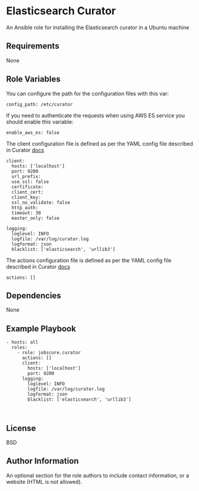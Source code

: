 Elasticsearch Curator
=========

An Ansible role for installing the Elasticsearch curator in a Ubuntu machine

Requirements
------------

None

Role Variables
--------------

You can configure the path for the configuration files with this var:
```
config_path: /etc/curator
```

If you need to authenticate the requests when using AWS ES service you should enable this variable:
```
enable_aws_es: false
```

The client configuration file is defined as per the YAML config file described in Curator [docs](http://www.elastic.co/guide/en/elasticsearch/client/curator/current/configfile.html)

```
client:
  hosts: ['localhost']
  port: 9200
  url_prefix:
  use_ssl: false
  certificate:
  client_cert:
  client_key:
  ssl_no_validate: false
  http_auth:
  timeout: 30
  master_only: false

logging:
  loglevel: INFO
  logfile: /var/log/curator.log
  logformat: json
  blacklist: ['elasticsearch', 'urllib3']
```

The actions configuration file is defined as per the YAML config file described in Curator [docs](http://www.elastic.co/guide/en/elasticsearch/client/curator/current/actionfile.html)

```
actions: []
```


Dependencies
------------

None

Example Playbook
----------------
```
- hosts: all
  roles:
    - role: jobscore.curator
      actions: []
      client:
        hosts: ['localhost']
        port: 9200
      logging:
        loglevel: INFO
        logfile: /var/log/curator.log
        logformat: json
        blacklist: ['elasticsearch', 'urllib3']



```
License
-------

BSD

Author Information
------------------

An optional section for the role authors to include contact information, or a
website (HTML is not allowed).
